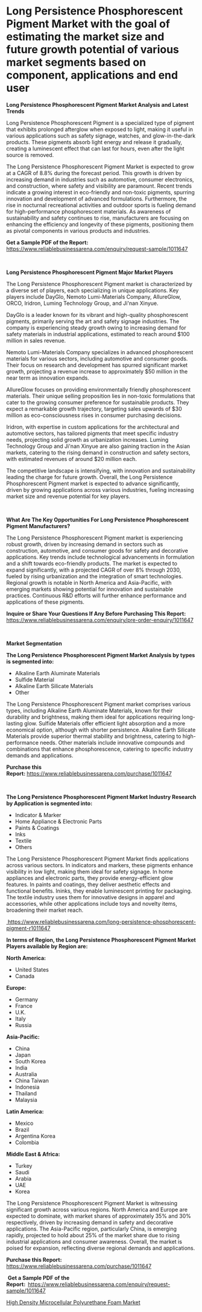 <p><h1>Long Persistence Phosphorescent Pigment Market with the goal of estimating the market size and future growth potential of various market segments based on component, applications and end user</h1></p><p><strong>Long Persistence Phosphorescent Pigment Market Analysis and Latest Trends</strong></p>
<p><p>Long Persistence Phosphorescent Pigment is a specialized type of pigment that exhibits prolonged afterglow when exposed to light, making it useful in various applications such as safety signage, watches, and glow-in-the-dark products. These pigments absorb light energy and release it gradually, creating a luminescent effect that can last for hours, even after the light source is removed.</p><p>The Long Persistence Phosphorescent Pigment Market is expected to grow at a CAGR of 8.8% during the forecast period. This growth is driven by increasing demand in industries such as automotive, consumer electronics, and construction, where safety and visibility are paramount. Recent trends indicate a growing interest in eco-friendly and non-toxic pigments, spurring innovation and development of advanced formulations. Furthermore, the rise in nocturnal recreational activities and outdoor sports is fueling demand for high-performance phosphorescent materials. As awareness of sustainability and safety continues to rise, manufacturers are focusing on enhancing the efficiency and longevity of these pigments, positioning them as pivotal components in various products and industries.</p></p>
<p><strong>Get a Sample PDF of the Report:&nbsp;</strong> <a href="https://www.reliablebusinessarena.com/enquiry/request-sample/1011647?utm_campaign=1871&utm_medium=2&utm_source=Github&utm_content=ia&utm_term=05022025&utm_id=long-persistence-phosphorescent-pigment">https://www.reliablebusinessarena.com/enquiry/request-sample/1011647</a></p>
<p>&nbsp;</p>
<p><strong>Long Persistence Phosphorescent Pigment Major Market Players</strong></p>
<p><p>The Long Persistence Phosphorescent Pigment market is characterized by a diverse set of players, each specializing in unique applications. Key players include DayGlo, Nemoto Lumi-Materials Company, AllureGlow, ORCO, Iridron, Luming Technology Group, and Ji'nan Xinyue.</p><p>DayGlo is a leader known for its vibrant and high-quality phosphorescent pigments, primarily serving the art and safety signage industries. The company is experiencing steady growth owing to increasing demand for safety materials in industrial applications, estimated to reach around $100 million in sales revenue.</p><p>Nemoto Lumi-Materials Company specializes in advanced phosphorescent materials for various sectors, including automotive and consumer goods. Their focus on research and development has spurred significant market growth, projecting a revenue increase to approximately $50 million in the near term as innovation expands.</p><p>AllureGlow focuses on providing environmentally friendly phosphorescent materials. Their unique selling proposition lies in non-toxic formulations that cater to the growing consumer preference for sustainable products. They expect a remarkable growth trajectory, targeting sales upwards of $30 million as eco-consciousness rises in consumer purchasing decisions.</p><p>Iridron, with expertise in custom applications for the architectural and automotive sectors, has tailored pigments that meet specific industry needs, projecting solid growth as urbanization increases. Luming Technology Group and Ji'nan Xinyue are also gaining traction in the Asian markets, catering to the rising demand in construction and safety sectors, with estimated revenues of around $20 million each.</p><p>The competitive landscape is intensifying, with innovation and sustainability leading the charge for future growth. Overall, the Long Persistence Phosphorescent Pigment market is expected to advance significantly, driven by growing applications across various industries, fueling increasing market size and revenue potential for key players.</p></p>
<p>&nbsp;</p>
<p><strong>What Are The Key Opportunities For Long Persistence Phosphorescent Pigment Manufacturers?</strong></p>
<p><p>The Long Persistence Phosphorescent Pigment market is experiencing robust growth, driven by increasing demand in sectors such as construction, automotive, and consumer goods for safety and decorative applications. Key trends include technological advancements in formulation and a shift towards eco-friendly products. The market is expected to expand significantly, with a projected CAGR of over 8% through 2030, fueled by rising urbanization and the integration of smart technologies. Regional growth is notable in North America and Asia-Pacific, with emerging markets showing potential for innovation and sustainable practices. Continuous R&D efforts will further enhance performance and applications of these pigments.</p></p>
<p><strong>Inquire or Share Your Questions If Any Before Purchasing This Report:</strong> <a href="https://www.reliablebusinessarena.com/enquiry/pre-order-enquiry/1011647?utm_campaign=1871&utm_medium=2&utm_source=Github&utm_content=ia&utm_term=05022025&utm_id=long-persistence-phosphorescent-pigment">https://www.reliablebusinessarena.com/enquiry/pre-order-enquiry/1011647</a></p>
<p>&nbsp;</p>
<p><strong>Market Segmentation</strong></p>
<p><strong>The Long Persistence Phosphorescent Pigment Market Analysis by types is segmented into:</strong></p>
<p><ul><li>Alkaline Earth Aluminate Materials</li><li>Sulfide Material</li><li>Alkaline Earth Silicate Materials</li><li>Other</li></ul></p>
<p><p>The Long Persistence Phosphorescent Pigment market comprises various types, including Alkaline Earth Aluminate Materials, known for their durability and brightness, making them ideal for applications requiring long-lasting glow. Sulfide Materials offer efficient light absorption and a more economical option, although with shorter persistence. Alkaline Earth Silicate Materials provide superior thermal stability and brightness, catering to high-performance needs. Other materials include innovative compounds and combinations that enhance phosphorescence, catering to specific industry demands and applications.</p></p>
<p><strong>Purchase this Report:&nbsp;</strong><a href="https://www.reliablebusinessarena.com/purchase/1011647?utm_campaign=1871&utm_medium=2&utm_source=Github&utm_content=ia&utm_term=05022025&utm_id=long-persistence-phosphorescent-pigment">https://www.reliablebusinessarena.com/purchase/1011647</a></p>
<p>&nbsp;</p>
<p><strong>The Long Persistence Phosphorescent Pigment Market Industry Research by Application is segmented into:</strong></p>
<p><ul><li>Indicator & Marker</li><li>Home Appliance & Electronic Parts</li><li>Paints & Coatings</li><li>Inks</li><li>Textile</li><li>Others</li></ul></p>
<p><p>The Long Persistence Phosphorescent Pigment Market finds applications across various sectors. In indicators and markers, these pigments enhance visibility in low light, making them ideal for safety signage. In home appliances and electronic parts, they provide energy-efficient glow features. In paints and coatings, they deliver aesthetic effects and functional benefits. Ininks, they enable luminescent printing for packaging. The textile industry uses them for innovative designs in apparel and accessories, while other applications include toys and novelty items, broadening their market reach.</p></p>
<p><a href="https://www.reliablebusinessarena.com/long-persistence-phosphorescent-pigment-r1011647?utm_campaign=1871&utm_medium=2&utm_source=Github&utm_content=ia&utm_term=05022025&utm_id=long-persistence-phosphorescent-pigment">&nbsp;https://www.reliablebusinessarena.com/long-persistence-phosphorescent-pigment-r1011647</a></p>
<p><strong>In terms of Region, the Long Persistence Phosphorescent Pigment Market Players available by Region are:</strong></p>
<p>
    <p> <strong> North America: </strong>
        <ul>
            <li>United States</li>
            <li>Canada</li>
        </ul>
        </p> 
    <p> <strong> Europe: </strong>
        <ul>
            <li>Germany</li>
            <li>France</li>
            <li>U.K.</li>
            <li>Italy</li>
            <li>Russia</li>
        </ul>
        </p> 
    <p> <strong> Asia-Pacific: </strong>
        <ul>
            <li>China</li>
            <li>Japan</li>
            <li>South Korea</li>
            <li>India</li>
            <li>Australia</li>
            <li>China Taiwan</li>
            <li>Indonesia</li>
            <li>Thailand</li>
            <li>Malaysia</li>
        </ul>
        </p> 
    <p> <strong> Latin America: </strong>
        <ul>
            <li>Mexico</li>
            <li>Brazil</li>
            <li>Argentina Korea</li>
            <li>Colombia</li>
        </ul>
        </p> 
    <p> <strong> Middle East & Africa: </strong>
        <ul>
            <li>Turkey</li>
            <li>Saudi</li>
            <li>Arabia</li>
            <li>UAE</li>
            <li>Korea</li>
        </ul>
    </p>
    </p>
<p><p>The Long Persistence Phosphorescent Pigment Market is witnessing significant growth across various regions. North America and Europe are expected to dominate, with market shares of approximately 35% and 30% respectively, driven by increasing demand in safety and decorative applications. The Asia-Pacific region, particularly China, is emerging rapidly, projected to hold about 25% of the market share due to rising industrial applications and consumer awareness. Overall, the market is poised for expansion, reflecting diverse regional demands and applications.</p></p>
<p><strong>Purchase this Report: </strong><a href="https://www.reliablebusinessarena.com/purchase/1011647?utm_campaign=1871&utm_medium=2&utm_source=Github&utm_content=ia&utm_term=05022025&utm_id=long-persistence-phosphorescent-pigment">https://www.reliablebusinessarena.com/purchase/1011647</a></p>
<p>&nbsp;<strong>Get a Sample PDF of the Report:&nbsp;&nbsp;</strong><a href="https://www.reliablebusinessarena.com/enquiry/request-sample/1011647?utm_campaign=1871&utm_medium=2&utm_source=Github&utm_content=ia&utm_term=05022025&utm_id=long-persistence-phosphorescent-pigment">https://www.reliablebusinessarena.com/enquiry/request-sample/1011647</a></p>
<p><strong></strong></p>
<p><p><a href="https://github.com/marloy8/Market-Research-Report-List-7/blob/main/high-density-microcellular-polyurethane-foam-market.md?utm_campaign=1871&utm_medium=2&utm_source=Github&utm_content=ia&utm_term=05022025&utm_id=long-persistence-phosphorescent-pigment">High Density Microcellular Polyurethane Foam Market</a></p></p>